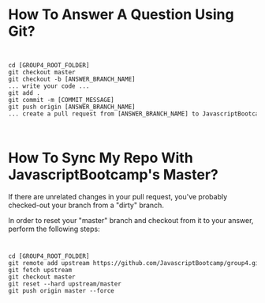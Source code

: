 <h1>How To Answer A Question Using Git?</h1>
<code>
<pre>
cd [GROUP4_ROOT_FOLDER]
git checkout master
git checkout -b [ANSWER_BRANCH_NAME]
... write your code ...
git add .
git commit -m [COMMIT_MESSAGE]
git push origin [ANSWER_BRANCH_NAME]
... create a pull request from [ANSWER_BRANCH_NAME] to JavascriptBootcamp's Master ...
</pre>
</code>

<h1>How To Sync My Repo With JavascriptBootcamp's Master?</h1>
<p>If there are unrelated changes in your pull request, you've probably checked-out your branch from a "dirty" branch.</p>
<p>In order to reset your "master" branch and checkout from it to your answer, perform the following steps:</p>
<code>
<pre>
cd [GROUP4_ROOT_FOLDER]
git remote add upstream https://github.com/JavascriptBootcamp/group4.git
git fetch upstream
git checkout master
git reset --hard upstream/master  
git push origin master --force
</pre>
</code>
